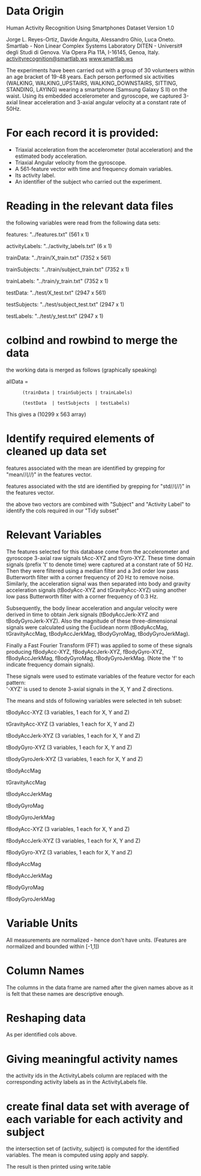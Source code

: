 Data Origin
===========

Human Activity Recognition Using Smartphones Dataset
Version 1.0

Jorge L. Reyes-Ortiz, Davide Anguita, Alessandro Ghio, Luca Oneto.
Smartlab - Non Linear Complex Systems Laboratory
DITEN - Universit‡ degli Studi di Genova.
Via Opera Pia 11A, I-16145, Genoa, Italy.
activityrecognition@smartlab.ws
www.smartlab.ws

The experiments have been carried out with a group of 30 volunteers within an age bracket of 19-48 years. Each person performed six activities (WALKING, WALKING_UPSTAIRS, WALKING_DOWNSTAIRS, SITTING, STANDING, LAYING) wearing a smartphone (Samsung Galaxy S II) on the waist. Using its embedded accelerometer and gyroscope, we captured 3-axial linear acceleration and 3-axial angular velocity at a constant rate of 50Hz.

For each record it is provided:
======================================

- Triaxial acceleration from the accelerometer (total acceleration) and the estimated body acceleration.
- Triaxial Angular velocity from the gyroscope. 
- A 561-feature vector with time and frequency domain variables. 
- Its activity label. 
- An identifier of the subject who carried out the experiment.

Reading in the relevant data files
==================================

the following variables were read from the following data sets:

features: "../features.txt" (561 x 1)

activityLabels: "../activity_labels.txt" (6 x 1)

trainData: "../train/X_train.txt" (7352 x 561)

trainSubjects: "../train/subject_train.txt" (7352 x 1)

trainLabels: "../train/y_train.txt" (7352 x 1)

testData: "../test/X_test.txt" (2947 x 561)

testSubjects: "../test/subject_test.txt" (2947 x 1)

testLabels: "../test/y_test.txt" (2947 x 1)

colbind and rowbind to merge the data
=====================================

the working data is merged as follows (graphically speaking)

allData = 

          (trainData | trainSubjects | trainLabels)

          (testData  | testSubjects  | testLabels)
          
This gives a (10299 x 563 array)

Identify required elements of cleaned up data set
=================================================
features associated with the mean are identified by grepping for "mean//(//)" in the features vector.

features associated with the std are identified by grepping for "std//(//)" in the features vector.

the above two vectors are combined with "Subject" and "Activity Label" to identify the cols required in our "Tidy subset"

Relevant Variables
==================

The features selected for this database come from the accelerometer and gyroscope 3-axial raw signals tAcc-XYZ and tGyro-XYZ. These time domain signals (prefix 't' to denote time) were captured at a constant rate of 50 Hz. Then they were filtered using a median filter and a 3rd order low pass Butterworth filter with a corner frequency of 20 Hz to remove noise. Similarly, the acceleration signal was then separated into body and gravity acceleration signals (tBodyAcc-XYZ and tGravityAcc-XYZ) using another low pass Butterworth filter with a corner frequency of 0.3 Hz. 

Subsequently, the body linear acceleration and angular velocity were derived in time to obtain Jerk signals (tBodyAccJerk-XYZ and tBodyGyroJerk-XYZ). Also the magnitude of these three-dimensional signals were calculated using the Euclidean norm (tBodyAccMag, tGravityAccMag, tBodyAccJerkMag, tBodyGyroMag, tBodyGyroJerkMag). 

Finally a Fast Fourier Transform (FFT) was applied to some of these signals producing fBodyAcc-XYZ, fBodyAccJerk-XYZ, fBodyGyro-XYZ, fBodyAccJerkMag, fBodyGyroMag, fBodyGyroJerkMag. (Note the 'f' to indicate frequency domain signals). 

These signals were used to estimate variables of the feature vector for each pattern:  
'-XYZ' is used to denote 3-axial signals in the X, Y and Z directions.

The means and stds of following variables were selected in teh subset:

tBodyAcc-XYZ (3 variables, 1 each for X, Y and Z)

tGravityAcc-XYZ (3 variables, 1 each for X, Y and Z)

tBodyAccJerk-XYZ (3 variables, 1 each for X, Y and Z)

tBodyGyro-XYZ (3 variables, 1 each for X, Y and Z)

tBodyGyroJerk-XYZ (3 variables, 1 each for X, Y and Z)

tBodyAccMag

tGravityAccMag

tBodyAccJerkMag

tBodyGyroMag

tBodyGyroJerkMag

fBodyAcc-XYZ (3 variables, 1 each for X, Y and Z)

fBodyAccJerk-XYZ (3 variables, 1 each for X, Y and Z)

fBodyGyro-XYZ (3 variables, 1 each for X, Y and Z)

fBodyAccMag

fBodyAccJerkMag

fBodyGyroMag

fBodyGyroJerkMag


Variable Units
==============
All measurements are normalized - hence don't have units.  (Features are normalized and bounded within [-1,1])


Column Names
============
The columns in the data frame are named after the given names above as it is felt that these names are descriptive enough.


Reshaping data
==============

As per identified cols above.

Giving meaningful activity names
================================

the activity ids in the ActivityLabels column are replaced with the corresponding activity labels as in the ActivityLabels file.

create final data set with average of each variable for each activity and subject
=================================================================================

the intersection set of (activity, subject) is computed for the identified variables.  The mean is computed using apply and sapply.

The result is then printed using write.table